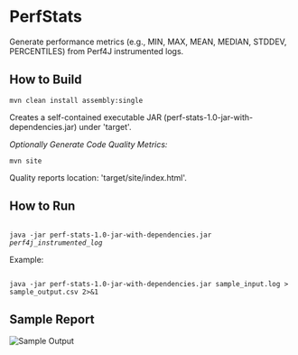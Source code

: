 PerfStats
=========
Generate performance metrics (e.g., MIN, MAX, MEAN, MEDIAN, STDDEV, PERCENTILES) from Perf4J instrumented logs.

How to Build
------------
<pre><code>mvn clean install assembly:single</code></pre>

Creates a self-contained executable JAR (perf-stats-1.0-jar-with-dependencies.jar) under 'target'.

<i>Optionally Generate Code Quality Metrics:</i>
 
<pre><code>mvn site</code></pre> 

Quality reports location: 'target/site/index.html'.

How to Run
----------
<pre><code>
java -jar perf-stats-1.0-jar-with-dependencies.jar <i>perf4j_instrumented_log</i>
</code></pre>
	
Example:
<pre><code>
java -jar perf-stats-1.0-jar-with-dependencies.jar sample_input.log > sample_output.csv 2>&1
</code></pre>

Sample Report
-------------

![Sample Output](https://raw2.github.com/naeemtahir/perf-stats/master/sample/sample_output.png)
